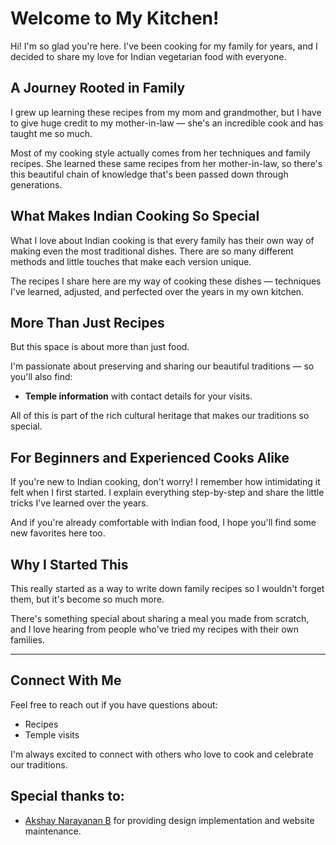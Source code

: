 # Welcome to My Kitchen!

Hi! I'm so glad you're here. I've been cooking for my family for years, and I decided to share my love for Indian vegetarian food with everyone.

## A Journey Rooted in Family

I grew up learning these recipes from my mom and grandmother, but I have to give huge credit to my mother-in-law — she's an incredible cook and has taught me so much.

Most of my cooking style actually comes from her techniques and family recipes. She learned these same recipes from her mother-in-law, so there's this beautiful chain of knowledge that's been passed down through generations.

## What Makes Indian Cooking So Special

What I love about Indian cooking is that every family has their own way of making even the most traditional dishes. There are so many different methods and little touches that make each version unique.

The recipes I share here are my way of cooking these dishes — techniques I've learned, adjusted, and perfected over the years in my own kitchen.

## More Than Just Recipes

But this space is about more than just food.

I'm passionate about preserving and sharing our beautiful traditions — so you'll also find:

-  **Temple information** with contact details for your visits.

All of this is part of the rich cultural heritage that makes our traditions so special.

## For Beginners and Experienced Cooks Alike

If you're new to Indian cooking, don't worry! I remember how intimidating it felt when I first started. I explain everything step-by-step and share the little tricks I've learned over the years.

And if you're already comfortable with Indian food, I hope you'll find some new favorites here too.

## Why I Started This

This really started as a way to write down family recipes so I wouldn't forget them, but it's become so much more.

There's something special about sharing a meal you made from scratch, and I love hearing from people who've tried my recipes with their own families.

---

## Connect With Me

Feel free to reach out if you have questions about:
- Recipes
- Temple visits

I'm always excited to connect with others who love to cook and celebrate our traditions.

## Special thanks to:

- [Akshay Narayanan B](https://github.com/amehime/hexo-theme-shoka) for providing design implementation and website maintenance.
